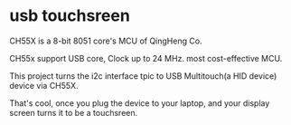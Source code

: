 # usb touchsreen
CH55X is a 8-bit 8051 core's MCU of QingHeng Co.


CH55x support USB core, Clock up to 24 MHz. most cost-effective MCU.


This project turns the i2c interface tpic to USB Multitouch(a HID device) device
via CH55X.


That's cool, once you plug the device to your laptop, and your display screen turns
it to be a touchsreen.


